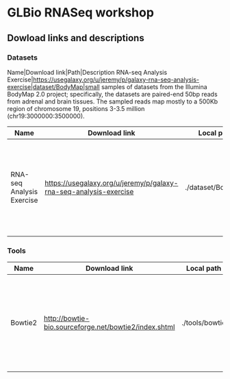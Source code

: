 # GLBio RNASeq workshop


## Dowload links and descriptions

### Datasets

Name|Download link|Path|Description
RNA-seq Analysis Exercise|https://usegalaxy.org/u/jeremy/p/galaxy-rna-seq-analysis-exercise|dataset/BodyMap|small samples of datasets from the Illumina BodyMap 2.0 project; specifically, the datasets are paired-end 50bp reads from adrenal and brain tissues. The sampled reads map mostly to a 500Kb region of chromosome 19, positions 3-3.5 million (chr19:3000000:3500000).

Name  | Download link  | Local path  | Description
------------- | ------------- | ------------- | -------------
RNA-seq Analysis Exercise | https://usegalaxy.org/u/jeremy/p/galaxy-rna-seq-analysis-exercise | ./dataset/BodyMap | Small samples of datasets from the Illumina BodyMap 2.0 project; specifically, the datasets are paired-end 50bp reads from adrenal and brain tissues. The sampled reads map mostly to a 500Kb region of chromosome 19, positions 3-3.5 million (chr19:3000000:3500000)


### Tools

Name  | Download link  | Local path  | Description
------------- | ------------- | ------------- | -------------
Bowtie2 | http://bowtie-bio.sourceforge.net/bowtie2/index.shtml | ./tools/bowtie | An ultrafast and memory-efficient tool for aligning sequencing reads to long reference sequences
